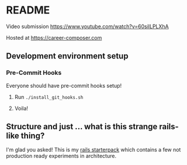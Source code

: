 # README

Video submission https://www.youtube.com/watch?v=60silLPLXhA

Hosted at https://career-composer.com

## Development environment setup

### Pre-Commit Hooks

Everyone should have pre-commit hooks setup!

1. Run `./install_git_hooks.sh`

3. Voila!

## Structure and just ... what is this strange rails-like thing?

I'm glad you asked! This is my [rails starterpack](https://github.com/calebowens/rails-starterpack) which contains a few
not production ready experiments in architecture.
